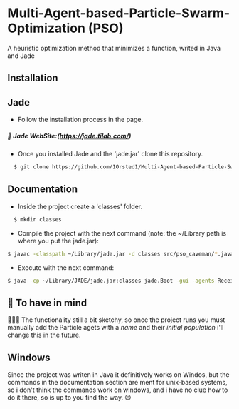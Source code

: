 
# Multi-Agent-based-Particle-Swarm-Optimization (PSO)

A heuristic optimization method that minimizes a function, writed in Java and Jade


## Installation

 
## Jade
- Follow the installation process in the page.
##### 🔗 Jade WebSite:(https://jade.tilab.com/)

* Once you installed Jade and the 'jade.jar' clone this repository.
```bash
  $ git clone https://github.com/1Orsted1/Multi-Agent-based-Particle-Swarm-Optimization-PSO.git
```

## Documentation

- Inside the project create a 'classes' folder.

```bash
  $ mkdir classes
```

- Compile the project with the next command (note: the ~/Library path is where you put the jade.jar):

```bash
$ javac -classpath ~/Library/jade.jar -d classes src/pso_caveman/*.java src/math_caveman/*.java
```

- Execute with the next command:

```bash
$ java -cp ~/Library/JADE/jade.jar:classes jade.Boot -gui -agents Receiver:pso_caveman.PositionMatrix
```


## 🧠  To have in mind 

🧑🏽‍💻 The functionality still a bit sketchy, so once the project runs you must manually add the Particle agets with a *name* and their *initial population* i'll change this in the future. 


## Windows

Since the project was writen in Java it definitively works on Windos, but the commands in the documentation section are ment for unix-based systems, so i don't think the commands work on windows, and i have no clue how to do it there, so is up to you find the way. 😄 


